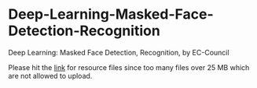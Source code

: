 # Deep-Learning-Masked-Face-Detection-Recognition
Deep Learning: Masked Face Detection, Recognition, by EC-Council

Please hit the [link](https://drive.google.com/drive/folders/1ixvQayulWoUe1VmC3rD5veGpHihoEFbl?usp=sharing) for resource files since too many files over 25 MB which are not allowed to upload.
